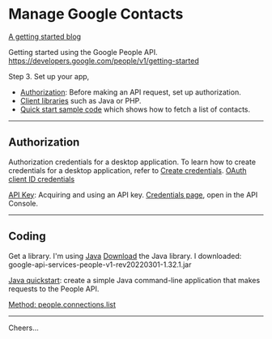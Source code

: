 # Manage Google Contacts

[A getting started blog](https://www.nylas.com/blog/google-people-api-vs-contacts-api-migration)

Getting started using the Google People API.
https://developers.google.com/people/v1/getting-started

Step 3. Set up your app,
+ [Authorization](https://developers.google.com/people/v1/how-tos/authorizing): Before making an API request, set up authorization.
+ [Client libraries](https://developers.google.com/people/v1/libraries) such as Java or PHP.
+ [Quick start sample code](https://developers.google.com/people/quickstart/js) which shows how to fetch a list of contacts.

--------------------------------------------------------------------------------
## Authorization

Authorization credentials for a desktop application. 
To learn how to create credentials for a desktop application, refer to 
[Create credentials](https://developers.google.com/workspace/guides/create-credentials).
[OAuth client ID credentials](https://developers.google.com/workspace/guides/create-credentials#oauth-client-id)

[API Key](https://developers.google.com/people/v1/how-tos/authorizing#APIKey): Acquiring and using an API key.
[Credentials page](https://console.developers.google.com/apis/credentials), open in the API Console.

--------------------------------------------------------------------------------
## Coding

Get a library. I'm using [Java](https://developers.google.com/people/v1/libraries#java)
[Download](https://search.maven.org/search?q=g:com.google.apis%20AND%20a:google-api-services-people) the Java library.
I downloaded: google-api-services-people-v1-rev20220301-1.32.1.jar

[Java quickstart](https://developers.google.com/people/quickstart/java):
create a simple Java command-line application that makes requests to the People API.

[Method: people.connections.list](https://developers.google.com/people/api/rest/v1/people.connections/list)

--------------------------------------------------------------------------------
Cheers...

